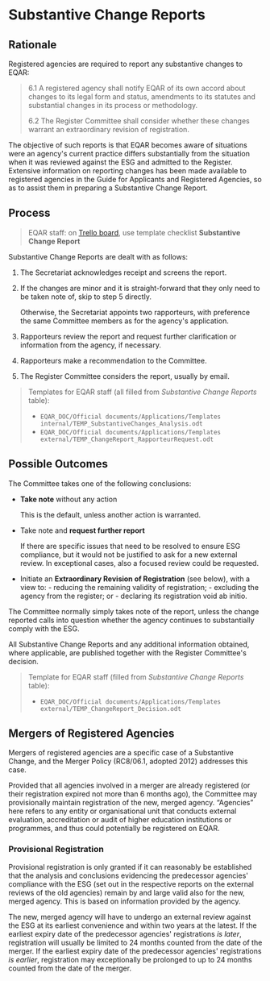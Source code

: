 # Substantive Change Reports

## Rationale

Registered agencies are required to report any substantive changes to EQAR:

> 6.1 A registered agency shall notify EQAR of its own accord about changes to its legal form and status, amendments to its statutes and substantial changes in its process or methodology.
>
> 6.2 The Register Committee shall consider whether these changes warrant an extraordinary revision of registration.

The objective of such reports is that EQAR becomes aware of situations were an agency's current practice differs substantially from the situation when it was reviewed against the ESG and admitted to the Register. Extensive information on reporting changes has been made available to registered agencies in the Guide for Applicants and Registered Agencies, so as to assist them in preparing a Substantive Change Report.

## Process

> EQAR staff: on [Trello board](https://trello.com/b/o8vTcuF9/eqar-team-to-do), use template checklist **Substantive Change Report**

Substantive Change Reports are dealt with as follows:

 1.  The Secretariat acknowledges receipt and screens the report.

 1.  If the changes are minor and it is straight-forward that they only need to be taken note of, skip to step 5 directly.
     
     Otherwise, the Secretariat appoints two rapporteurs, with preference the same Committee members as for the agency's application.

 1.  Rapporteurs review the report and request further clarification or information from the agency, if necessary.

 1.  Rapporteurs make a recommendation to the Committee.

 1.  The Register Committee considers the report, usually by email.

> Templates for EQAR staff (all filled from *Substantive Change Reports* table):
>
>  * `EQAR_DOC/Official documents/Applications/Templates internal/TEMP_SubstantiveChanges_Analysis.odt`
>  * `EQAR_DOC/Official documents/Applications/Templates external/TEMP_ChangeReport_RapporteurRequest.odt`

## Possible Outcomes

The Committee takes one of the following conclusions:

 -   **Take note** without any action

     This is the default, unless another action is warranted.

 -   Take note and **request further report**

     If there are specific issues that need to be resolved to ensure ESG compliance, but it would not be justified to ask for a new external review. In exceptional cases, also a focused review could be requested.

 -   Initiate an **Extraordinary Revision of Registration** (see below), with a view to:
	- reducing the remaining validity of registration;
	- excluding the agency from the register; or
	- declaring its registration void ab initio.

The Committee normally simply takes note of the report, unless the change reported calls into question whether the agency continues to substantially comply with the ESG.

All Substantive Change Reports and any additional information obtained, where applicable, are published together with the Register Committee's decision.

> Template for EQAR staff (filled from *Substantive Change Reports* table):
>
>  * `EQAR_DOC/Official documents/Applications/Templates external/TEMP_ChangeReport_Decision.odt`

## Mergers of Registered Agencies

Mergers of registered agencies are a specific case of a Substantive Change, and the Merger Policy (RC8/06.1, adopted 2012) addresses this case.

Provided that all agencies involved in a merger are already registered (or their registration expired not more than 6 months ago), the Committee may provisionally maintain registration of the new, merged agency. “Agencies” here refers to any entity or organisational unit that conducts external evaluation, accreditation or audit of higher education institutions or programmes, and thus could potentially be registered on EQAR.

### Provisional Registration

Provisional registration is only granted if it can reasonably be established that the analysis and conclusions evidencing the predecessor agencies' compliance with the ESG (set out in the respective reports on the external reviews of the old agencies) remain by and large valid also for the new, merged agency. This is based on information provided by the agency.

The new, merged agency will have to undergo an external review against the ESG at its earliest convenience and within two years at the latest. If the earliest expiry date of the predecessor agencies' registrations *is later*, registration will usually be limited to 24 months counted from the date of the merger. If the earliest expiry date of the predecessor agencies' registrations *is earlier*, registration may exceptionally be prolonged to up to 24 months counted from the date of the merger.

